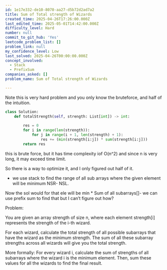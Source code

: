 ```yaml
---
id: 1e17e332-de10-8070-aa27-d5b72d2ad7a2
title: Sum of Total strength of Wizards
created_time: 2025-04-26T17:26:00.000Z
last_edited_time: 2025-05-01T14:42:00.000Z
difficulty_level: Hard
number: null
commit_to_git_hub: 'Yes'
leetcode_problem_list: []
problem_link: null
my_confidence_level: Low
last_solved: 2025-04-26T00:00:00.000Z
concept_involved:
  - Stack
  - PrefixSum
companies_asked: []
problem_name: Sum of Total strength of Wizards

---
```


Note this is very hard problem and you only know the bruteforce, and half of the intuition.

```python
class Solution:
    def totalStrength(self, strength: List[int]) -> int:
        
        res = 0
        for i in range(len(strength)):
            for j in range(i + 1, len(strength) + 1):
                res += (min(strength[i:j]) * sum(strength[i:j]))
        return res
```

this is brute force, but it has time complexity iof O(n^2) and since n is very long, it may exceed time limit.

So there is a way to optimize it, and I only figured out half of it.

*   we use stack to find the range of all sub arrays where the given element will be minimum NSR- NSL.

Now the sol would for that ele will be min \* Sum of all subarrays\[]- we can use prefix sum to find that but I can’t figure out how?

Problem:

You are given an array strength of size n, where each element strength\[i] represents the strength of the i-th wizard.

For each wizard, calculate the total strength of all possible subarrays that have the wizard as the minimum strength. The sum of all these subarray strengths across all wizards will give you the total strength.

More formally:
For every wizard i, calculate the sum of strengths of all subarrays where the wizard i is the minimum element. Then, sum these values for all the wizards to find the final result.
